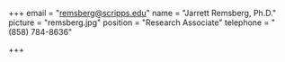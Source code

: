 +++
email = "remsberg@scripps.edu"
name = "Jarrett Remsberg, Ph.D."
picture = "remsberg.jpg"
position = "Research Associate"
telephone = "(858) 784-8636"

+++

